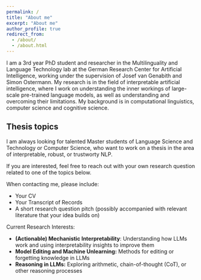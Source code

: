 ```yaml
---
permalink: /
title: "About me"
excerpt: "About me"
author_profile: true
redirect_from: 
  - /about/
  - /about.html
---
```


I am a 3rd year PhD student and researcher in the Multilinguality and Language Technology lab at the German Research Center for Artificial Intelligence, working under the supervision of Josef van Genabith and Simon Ostermann. 
My research is in the field of interpretable artificial intelligence, where I work on understanding the inner workings of large-scale pre-trained language models, as well as understanding and overcoming their limitations.
My background is in computational linguistics, computer science and cognitive science.

Thesis topics 
------

I am always looking for talented Master students of Language Science and Technology or Computer Science, who want to work on a thesis in the area of interpretable, robust, or trustworty NLP. 

If you are interested, feel free to reach out with your own research question related to one of the topics below.

When contacting me, please include:
- Your CV
- Your Transcript of Records
- A short research question pitch (possibly accompanied with relevant literature that your idea builds on)

Current Research Interests: 
- **(Actionable) Mechanistic Interpretability**: Understanding how LLMs work and using interpretability insights to improve them
- **Model Editing and Machine Unlearning:** Methods for editing or forgetting knowledge in LLMs
- **Reasoning in LLMs:** Exploring arithmetic, chain-of-thought (CoT), or other reasoning processes